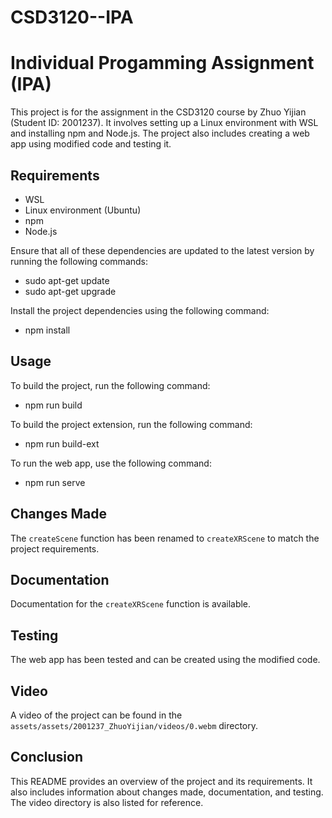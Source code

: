 # CSD3120--IPA

# Individual Progamming Assignment (IPA)

This project is for the assignment in the CSD3120 course by Zhuo Yijian (Student ID: 2001237). 
It involves setting up a Linux environment with WSL and installing npm and Node.js. 
The project also includes creating a web app using modified code and testing it.

## Requirements

- WSL
- Linux environment (Ubuntu)
- npm
- Node.js

Ensure that all of these dependencies are updated to the latest version by running the following commands:

- sudo apt-get update
- sudo apt-get upgrade


Install the project dependencies using the following command:

- npm install


## Usage

To build the project, run the following command:

- npm run build

To build the project extension, run the following command:

- npm run build-ext

To run the web app, use the following command:

- npm run serve

## Changes Made

The `createScene` function has been renamed to `createXRScene` to match the project requirements.

## Documentation

Documentation for the `createXRScene` function is available.

## Testing

The web app has been tested and can be created using the modified code.

## Video

A video of the project can be found in the `assets/assets/2001237_ZhuoYijian/videos/0.webm` directory.

## Conclusion

This README provides an overview of the project and its requirements. It also includes information about changes made, documentation, and testing. The video directory is also listed for reference.